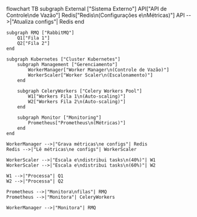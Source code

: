 flowchart TB
    subgraph External ["Sistema Externo"]
        API["API de Controle\nde Vazão"]
        Redis["Redis\n(Configurações e\nMétricas)"]
        API -->|"Atualiza configs"| Redis
    end
    
    subgraph RMQ ["RabbitMQ"]
        Q1["Fila 1"]
        Q2["Fila 2"]
    end
    
    subgraph Kubernetes ["Cluster Kubernetes"]
        subgraph Management ["Gerenciamento"]
            WorkerManager["Worker Manager\n(Controle de Vazão)"]
            WorkerScaler["Worker Scaler\n(Escalonamento)"]
        end
        
        subgraph CeleryWorkers ["Celery Workers Pool"]
            W1["Workers Fila 1\n(Auto-scaling)"]
            W2["Workers Fila 2\n(Auto-scaling)"]
        end
        
        subgraph Monitor ["Monitoring"]
            Prometheus["Prometheus\n(Métricas)"]
        end
    end
    
    WorkerManager -->|"Grava métricas\ne configs"| Redis
    Redis -->|"Lê métricas\ne configs"| WorkerScaler
    
    WorkerScaler -->|"Escala e\ndistribui tasks\n(40%)"| W1
    WorkerScaler -->|"Escala e\ndistribui tasks\n(60%)"| W2
    
    W1 -->|"Processa"| Q1
    W2 -->|"Processa"| Q2
    
    Prometheus -->|"Monitora\nfilas"| RMQ
    Prometheus -->|"Monitora"| CeleryWorkers
    
    WorkerManager -->|"Monitora"| RMQ